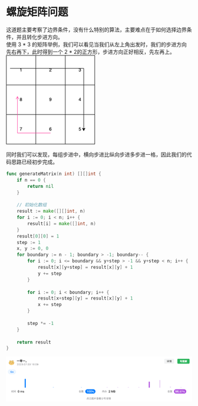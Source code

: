 # 螺旋矩阵问题
这道题主要考察了边界条件，没有什么特别的算法，主要难点在于如何选择边界条件，并且转化步进方向。  
使用 3 * 3 的矩阵举例，我们可以看见当我们从左上角出发时，我们的步进方向先右再下，此时得到一个 2 * 2的正方形，步进方向正好相反，先左再上。  
![example.png](example.png)  

同时我们可以发现，每组步进中，横向步进比纵向步进多步进一格，因此我们的代码思路已经初步完成。
```go
func generateMatrix(n int) [][]int {
    if n == 0 {
        return nil
    }
    
    // 初始化数组
    result := make([][]int, n)
    for i := 0; i < n; i++ {
        result[i] = make([]int, n)
    }
    result[0][0] = 1
    step := 1
    x, y := 0, 0
    for boundary := n - 1; boundary > -1; boundary-- {
        for i := 0; i <= boundary && y+step > -1 && y+step < n; i++ {
            result[x][y+step] = result[x][y] + 1
            y += step
        }
        
        for i := 0; i < boundary; i++ {
            result[x+step][y] = result[x][y] + 1
            x += step
        }
    
        step *= -1
    }
    
    return result
}
```
![img.png](img.png)